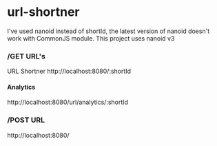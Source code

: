 ﻿# url-shortner
I've used nanoid instead of shortId, the latest version of nanoid doesn't work with CommonJS module. This project uses nanoid v3

<h3> /GET URL's</h3>
URL Shortner
http://localhost:8080/:shortId

<h4>Analytics</h4>
http://localhost:8080/url/analytics/:shortId

<h3> /POST URL</h3>
http://localhost:8080/
